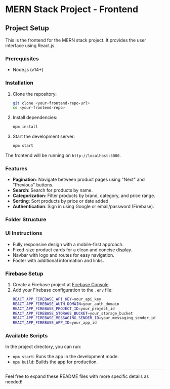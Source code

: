 # MERN Stack Project - Frontend

## Project Setup

This is the frontend for the MERN stack project. It provides the user interface using React.js.

### Prerequisites

- Node.js (v14+)

### Installation

1. Clone the repository:
    ```bash
    git clone <your-frontend-repo-url>
    cd <your-frontend-repo>
    ```

2. Install dependencies:
    ```bash
    npm install
    ```

3. Start the development server:
    ```bash
    npm start
    ```

The frontend will be running on `http://localhost:3000`.

### Features

- **Pagination**: Navigate between product pages using "Next" and "Previous" buttons.
- **Search**: Search for products by name.
- **Categorization**: Filter products by brand, category, and price range.
- **Sorting**: Sort products by price or date added.
- **Authentication**: Sign in using Google or email/password (Firebase).

### Folder Structure


### UI Instructions

- Fully responsive design with a mobile-first approach.
- Fixed-size product cards for a clean and concise display.
- Navbar with logo and routes for easy navigation.
- Footer with additional information and links.

### Firebase Setup

1. Create a Firebase project at [Firebase Console](https://console.firebase.google.com/).
2. Add your Firebase configuration to the `.env` file:
    ```bash
    REACT_APP_FIREBASE_API_KEY=your_api_key
    REACT_APP_FIREBASE_AUTH_DOMAIN=your_auth_domain
    REACT_APP_FIREBASE_PROJECT_ID=your_project_id
    REACT_APP_FIREBASE_STORAGE_BUCKET=your_storage_bucket
    REACT_APP_FIREBASE_MESSAGING_SENDER_ID=your_messaging_sender_id
    REACT_APP_FIREBASE_APP_ID=your_app_id
    ```

### Available Scripts

In the project directory, you can run:

- `npm start`: Runs the app in the development mode.
- `npm build`: Builds the app for production.

---

Feel free to expand these README files with more specific details as needed!


